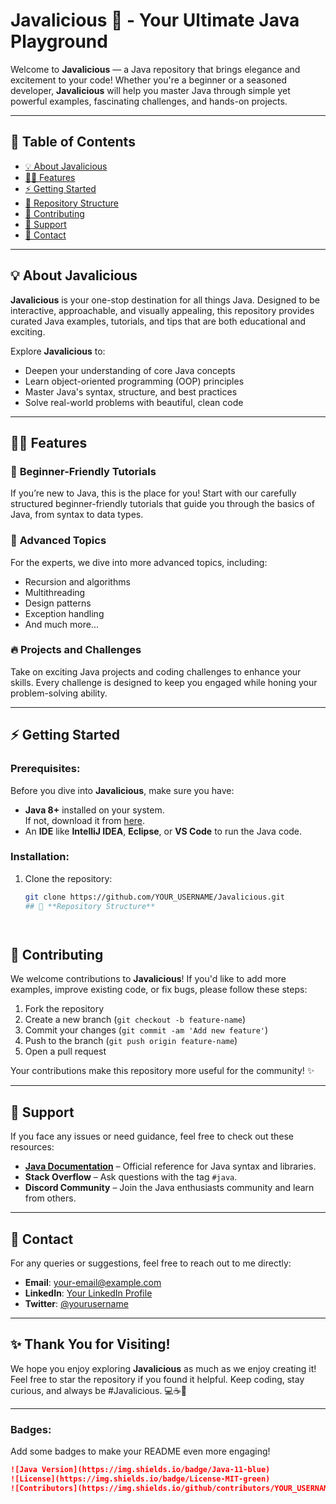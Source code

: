 # **Javalicious 🍫 - Your Ultimate Java Playground**

Welcome to **Javalicious** — a Java repository that brings elegance and excitement to your code! Whether you're a beginner or a seasoned developer, **Javalicious** will help you master Java through simple yet powerful examples, fascinating challenges, and hands-on projects.

---

## 🚀 **Table of Contents**
- [💡 About Javalicious](#about-javalicious)
- [🧑‍💻 Features](#features)
- [⚡ Getting Started](#getting-started)
- [📂 Repository Structure](#repository-structure)
- [🎯 Contributing](#contributing)
- [🌱 Support](#support)
- [💬 Contact](#contact)

---

## 💡 **About Javalicious**

**Javalicious** is your one-stop destination for all things Java. Designed to be interactive, approachable, and visually appealing, this repository provides curated Java examples, tutorials, and tips that are both educational and exciting.

Explore **Javalicious** to:
- Deepen your understanding of core Java concepts
- Learn object-oriented programming (OOP) principles
- Master Java's syntax, structure, and best practices
- Solve real-world problems with beautiful, clean code

---

## 🧑‍💻 **Features**

### 🚀 **Beginner-Friendly Tutorials**
If you’re new to Java, this is the place for you! Start with our carefully structured beginner-friendly tutorials that guide you through the basics of Java, from syntax to data types.

### 💎 **Advanced Topics**
For the experts, we dive into more advanced topics, including:
- Recursion and algorithms
- Multithreading
- Design patterns
- Exception handling
- And much more...

### 🔥 **Projects and Challenges**
Take on exciting Java projects and coding challenges to enhance your skills. Every challenge is designed to keep you engaged while honing your problem-solving ability.

---

## ⚡ **Getting Started**

### Prerequisites:
Before you dive into **Javalicious**, make sure you have:
- **Java 8+** installed on your system.  
  If not, download it from [here](https://www.oracle.com/java/technologies/javase-jdk11-downloads.html).
- An **IDE** like **IntelliJ IDEA**, **Eclipse**, or **VS Code** to run the Java code.

### Installation:
1. Clone the repository:
   ```bash
   git clone https://github.com/YOUR_USERNAME/Javalicious.git
   ## 📂 **Repository Structure**




## 🎯 **Contributing**

We welcome contributions to **Javalicious**! If you'd like to add more examples, improve existing code, or fix bugs, please follow these steps:

1. Fork the repository
2. Create a new branch (`git checkout -b feature-name`)
3. Commit your changes (`git commit -am 'Add new feature'`)
4. Push to the branch (`git push origin feature-name`)
5. Open a pull request

Your contributions make this repository more useful for the community! ✨

---

## 🌱 **Support**

If you face any issues or need guidance, feel free to check out these resources:

- **[Java Documentation](https://docs.oracle.com/javase/8/docs/)** – Official reference for Java syntax and libraries.
- **Stack Overflow** – Ask questions with the tag `#java`.
- **Discord Community** – Join the Java enthusiasts community and learn from others.

---

## 💬 **Contact**

For any queries or suggestions, feel free to reach out to me directly:

- **Email**: [your-email@example.com](mailto:your-email@example.com)
- **LinkedIn**: [Your LinkedIn Profile](https://www.linkedin.com/in/your-profile)
- **Twitter**: [@yourusername](https://twitter.com/yourusername)

---

## ✨ **Thank You for Visiting!**

We hope you enjoy exploring **Javalicious** as much as we enjoy creating it! Feel free to star the repository if you found it helpful. Keep coding, stay curious, and always be #Javalicious. 💻☕🌟

---

### **Badges:**
Add some badges to make your README even more engaging!

```markdown
![Java Version](https://img.shields.io/badge/Java-11-blue)
![License](https://img.shields.io/badge/License-MIT-green)
![Contributors](https://img.shields.io/github/contributors/YOUR_USERNAME/Javalicious)
